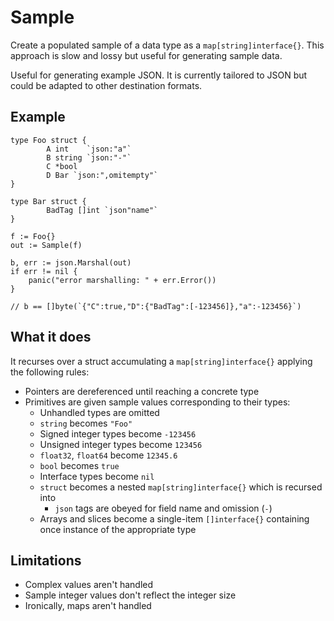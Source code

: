 # Sample

Create a populated sample of a data type as a `map[string]interface{}`. This approach is slow and lossy but useful for generating sample data.

Useful for generating example JSON. It is currently tailored to JSON but could be adapted to other destination formats.

## Example

```
type Foo struct {
        A int    `json:"a"`
        B string `json:"-"`
        C *bool
        D Bar `json:",omitempty"`
}

type Bar struct {
        BadTag []int `json"name"`
}

f := Foo{}
out := Sample(f)

b, err := json.Marshal(out)
if err != nil {
	panic("error marshalling: " + err.Error())
}

// b == []byte(`{"C":true,"D":{"BadTag":[-123456]},"a":-123456}`)
```

## What it does

It recurses over a struct accumulating a `map[string]interface{}` applying the following rules:

* Pointers are dereferenced until reaching a concrete type
* Primitives are given sample values corresponding to their types:
  * Unhandled types are omitted
  * `string` becomes `"Foo"`
  * Signed integer types become `-123456`
  * Unsigned integer types become `123456`
  * `float32`, `float64` become `12345.6`
  * `bool` becomes `true`
  * Interface types become `nil`
  * `struct` becomes a nested `map[string]interface{}` which is recursed into
    * `json` tags are obeyed for field name and omission (`-`)
  * Arrays and slices become a single-item `[]interface{}` containing once instance of the appropriate type

## Limitations

* Complex values aren't handled
* Sample integer values don't reflect the integer size
* Ironically, maps aren't handled
